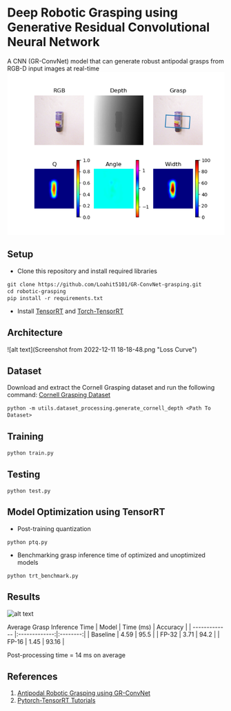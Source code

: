 # Deep Robotic Grasping using Generative Residual Convolutional Neural Network

A CNN (GR-ConvNet) model that can generate robust antipodal grasps from RGB-D input images at real-time
![alt text](./results/Figure_15.png "Loss Curve")

## Setup
- Clone this repository and install required libraries
```
git clone https://github.com/Loahit5101/GR-ConvNet-grasping.git
cd robotic-grasping
pip install -r requirements.txt
```
- Install [TensorRT](https://docs.nvidia.com/deeplearning/tensorrt/install-guide/index.html) and [Torch-TensorRT](https://github.com/pytorch/TensorRT)
## Architecture
![alt text](Screenshot from 2022-12-11 18-18-48.png "Loss Curve")
## Dataset

Download and extract the Cornell Grasping dataset and run the following command: [Cornell Grasping Dataset](https://www.kaggle.com/oneoneliu/cornell-grasp)
```
python -m utils.dataset_processing.generate_cornell_depth <Path To Dataset>
````
## Training
```
python train.py
````
## Testing
```
python test.py
````
## Model Optimization using TensorRT
- Post-training quantization
```
python ptq.py
````
- Benchmarking grasp inference time of optimized and unoptimized models
```
python trt_benchmark.py
````
## Results

![alt text](./figures/Figure_loss.png "Loss Curve")


Average Grasp Inference Time
|     Model     |   Time (ms)   | Accuracy | 
| ------------- |:-------------:|:--------:| 
| Baseline      |     4.59        |     95.5     |
| FP-32         |     3.71           |   94.2       | 
| FP-16          |    1.45      |       93.16   |

Post-processing time = 14 ms on average


## References
1. [Antipodal Robotic Grasping using GR-ConvNet](https://github.com/skumra/robotic-grasping)
2. [Pytorch-TensorRT Tutorials](https://github.com/pytorch/TensorRT/tree/master/examples)









